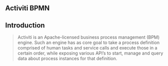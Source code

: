 ## Activiti BPMN 

## Introduction

>Activiti is an Apache-licensed business process management (BPM) engine. Such an engine has as core goal to take a process definition comprised of human tasks and service calls and execute those in a certain order, while exposing various API’s to start, manage and query data about process instances for that definition. 



